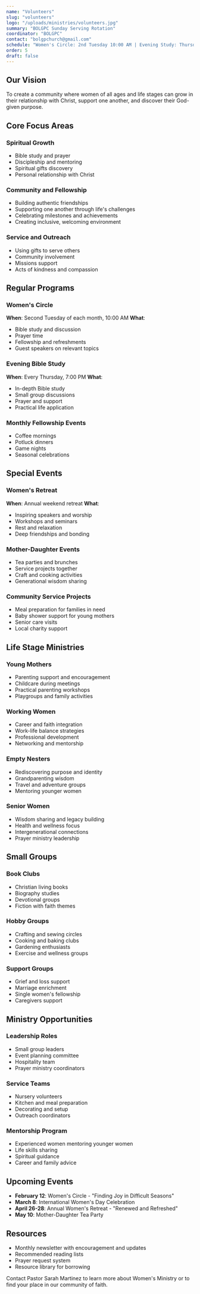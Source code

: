 ```yaml
---
name: "Volunteers"
slug: "volunteers"
logo: "/uploads/ministries/volunteers.jpg"
summary: "BOLGPC Sunday Serving Rotation"
coordinator: "BOLGPC"
contact: "bolgpchurch@gmail.com"
schedule: "Women's Circle: 2nd Tuesday 10:00 AM | Evening Study: Thursday 7:00 PM"
order: 5
draft: false
---
```


## Our Vision

To create a community where women of all ages and life stages can grow in their relationship with Christ, support one another, and discover their God-given purpose.

## Core Focus Areas

### Spiritual Growth
- Bible study and prayer
- Discipleship and mentoring
- Spiritual gifts discovery
- Personal relationship with Christ

### Community and Fellowship
- Building authentic friendships
- Supporting one another through life's challenges
- Celebrating milestones and achievements
- Creating inclusive, welcoming environment

### Service and Outreach
- Using gifts to serve others
- Community involvement
- Missions support
- Acts of kindness and compassion

## Regular Programs

### Women's Circle
**When**: Second Tuesday of each month, 10:00 AM
**What**:
- Bible study and discussion
- Prayer time
- Fellowship and refreshments
- Guest speakers on relevant topics

### Evening Bible Study
**When**: Every Thursday, 7:00 PM
**What**:
- In-depth Bible study
- Small group discussions
- Prayer and support
- Practical life application

### Monthly Fellowship Events
- Coffee mornings
- Potluck dinners
- Game nights
- Seasonal celebrations

## Special Events

### Women's Retreat
**When**: Annual weekend retreat
**What**:
- Inspiring speakers and worship
- Workshops and seminars
- Rest and relaxation
- Deep friendships and bonding

### Mother-Daughter Events
- Tea parties and brunches
- Service projects together
- Craft and cooking activities
- Generational wisdom sharing

### Community Service Projects
- Meal preparation for families in need
- Baby shower support for young mothers
- Senior care visits
- Local charity support

## Life Stage Ministries

### Young Mothers
- Parenting support and encouragement
- Childcare during meetings
- Practical parenting workshops
- Playgroups and family activities

### Working Women
- Career and faith integration
- Work-life balance strategies
- Professional development
- Networking and mentorship

### Empty Nesters
- Rediscovering purpose and identity
- Grandparenting wisdom
- Travel and adventure groups
- Mentoring younger women

### Senior Women
- Wisdom sharing and legacy building
- Health and wellness focus
- Intergenerational connections
- Prayer ministry leadership

## Small Groups

### Book Clubs
- Christian living books
- Biography studies
- Devotional groups
- Fiction with faith themes

### Hobby Groups
- Crafting and sewing circles
- Cooking and baking clubs
- Gardening enthusiasts
- Exercise and wellness groups

### Support Groups
- Grief and loss support
- Marriage enrichment
- Single women's fellowship
- Caregivers support

## Ministry Opportunities

### Leadership Roles
- Small group leaders
- Event planning committee
- Hospitality team
- Prayer ministry coordinators

### Service Teams
- Nursery volunteers
- Kitchen and meal preparation
- Decorating and setup
- Outreach coordinators

### Mentorship Program
- Experienced women mentoring younger women
- Life skills sharing
- Spiritual guidance
- Career and family advice

## Upcoming Events

- **February 12**: Women's Circle - "Finding Joy in Difficult Seasons"
- **March 8**: International Women's Day Celebration
- **April 26-28**: Annual Women's Retreat - "Renewed and Refreshed"
- **May 10**: Mother-Daughter Tea Party

## Resources

- Monthly newsletter with encouragement and updates
- Recommended reading lists
- Prayer request system
- Resource library for borrowing

Contact Pastor Sarah Martinez to learn more about Women's Ministry or to find your place in our community of faith.